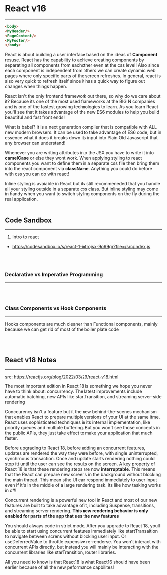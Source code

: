 # React v16
--- 
```html
<body> 
<MyHeader/>
<PageContent/>
<MyFooter/>
</body>
```

React is about building a user interface based on the ideas of **Component** resuse. React has the capability to achieve creating components by separating all components from eachother even at the css level! Also since each component is independent from others we can create dynamic web pages where only specific parts of the screen refreshes. In general, react is also very quick to refresh itself since it has a quick way to figure out changes when things happen. 

React isn't the only frontend framework out there, so why do we care about it? Because its one of the most used frameworks at the BIG N companies and is one of the fastest growing technologies to learn. As you learn React you'll see that it takes advantage of the new ES6 modules to help you build beautiful and fast front ends!

What is babel? It is a next generation compiler that is compatible with ALL new modern browsers. It can be used to take advantage of ES6 code, but in essence what it does it breaks down its input into Plain Old Javascript that any browser can understand! 

Whenever you are writing attributes into the JSX you have to write it into **camelCase** or else they wont work. When applying styling to react components you want to define them in a separate css file then bring them into the react component via **className**. Anything you could do before with css you can do with react! 

Inline styling is avaiable in React but its still recommeneded that you handle all your styling outside in a separate css class. But inline styling may come in handy when you want to switch styling components on the fly during the real application. 
<br><br>
## Code Sandbox 
---
1. Intro to react 
 - https://codesandbox.io/s/react-1-introjsx-9o99gr?file=/src/index.js

 <br><br>

### Declarative vs Imperative Programming
---

<br><br>

###  Class Components vs Hook Components
---
Hooks components are much cleaner than Functional components, mainly because we can get rid of most of the boiler plate code 


 <br><br>


 ## React v18 Notes
 ---
 src: https://reactjs.org/blog/2022/03/29/react-v18.html

 The most important edition in React 18 is something we hope you never have to think about: concurrency. The latest improvements include automatic batching, new APIs like startTransition, and streaming server-side rendering

 Conccurency isn't a feature but it the new behind-the-scenes mechanism that enables React to prepare multiple versions of your UI at the same itme. React uses sophisticated techniques in its internal implementation, like priority queues and multiple buffering. But you won't see those concepts in the public APIs, they just take effect to make your application that much faster. 

 Before upgrading to React 18, before adding an concurrent features, updates are rendered the way they were before, with single uninterrupted, synchrnous transaction. Once and update starts rendering nothing could stop itt until the user can see the results on the screen. A key property of React 18 is that these rendering steps are now **interruptable**. This means that the React can prepare new screens in the background without blocking the main thread. This mean sthe UI can respond immediately to user input even if it's in the middle of a large rendering task. Its like how tasking works in c#!

 Concurrent rendering is a powerful new tool in React and most of our new features are built to take advantage of it, including Suspense, transitions, and streaming server rendering. **This new rendering behavior is only enabled for parts of the app that ues the new features** 

 You should always code in strict mode. After you upgrade to React 18, youll be able to start using concurrent features immediately like startTransaition to navigate between screns without blocking user input. Or useDeferredValue to throttle expensive re-renderse. You won't interact with concurrent APIs directly, but instead you will mainly be interacting with the concurrent libraries like starTransition, router libraries. 

All you need to know is that React18 is what React16 should have been earlier because of all the new peformance capbilites! 
<br><br>
